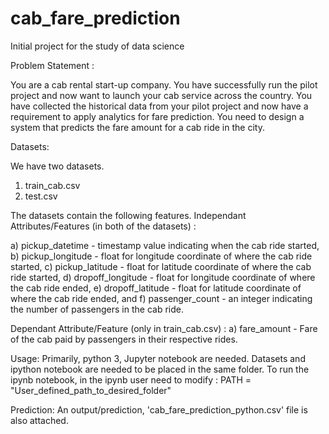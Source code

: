 # cab_fare_prediction
Initial project for the study of data science

Problem Statement :

You are a cab rental start-up company. You have successfully run the pilot project and now want to launch your cab service across the country. You have collected the historical data from your pilot project and now have a requirement to apply analytics for fare prediction. You need to design a system that predicts the fare amount for a cab ride in the city.




Datasets:

We have two datasets.
1. train_cab.csv
2. test.csv

The datasets contain the following features.
Independant Attributes/Features (in both of the datasets) :


 a) pickup_datetime - timestamp value indicating when the cab ride started,
 b) pickup_longitude - float for longitude coordinate of where the cab ride started,
 c) pickup_latitude - float for latitude coordinate of where the cab ride started,
 d) dropoff_longitude - float for longitude coordinate of where the cab ride ended,
 e) dropoff_latitude - float for latitude coordinate of where the cab ride ended, and
 f) passenger_count - an integer indicating the number of passengers in the cab ride.
    
    
Dependant Attribute/Feature (only in train_cab.csv) :
a) fare_amount - Fare of the cab paid by passengers in their respective rides.

Usage:
Primarily, python 3, Jupyter notebook are needed. 
Datasets and ipython notebook are needed to be placed in the same folder.
To run the ipynb notebook, in the ipynb user need to modify : PATH = "User_defined_path_to_desired_folder"


Prediction: An output/prediction, 'cab_fare_prediction_python.csv' file is also attached.



